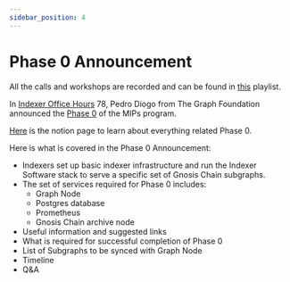 ```yaml
---
sidebar_position: 4
---
```


# Phase 0 Announcement 

All the calls and workshops are recorded and can be found in [this](https://www.youtube.com/playlist?list=PLTqyKgxaGF3SvYpAaIFAj9Gr-Rp0l7gUa) playlist. 

In [Indexer Office Hours](https://www.youtube.com/channel/UCQ7G_cCufIVUdUUUf-jdoVA) 78, Pedro Diogo from The Graph Foundation announced the [Phase 0](https://www.youtube.com/watch?v=W9K84_kJ3A4&list=PLTqyKgxaGF3SvYpAaIFAj9Gr-Rp0l7gUa&index=6&t=1s) of the MIPs program. 

[Here](https://thegraphfoundation.notion.site/The-Graph-MIPs-Phase-0-Indexer-Setup-f411f375f2ab4d6bbb9df55481cb3bec) is the notion page to learn about everything related Phase 0. 

Here is what is covered in the Phase 0 Announcement: 

- Indexers set up basic indexer infrastructure and run the Indexer Software stack to serve a specific set of Gnosis Chain subgraphs.
- The set of services required for Phase 0 includes:
    - Graph Node
    - Postgres database
    - Prometheus
    - Gnosis Chain archive node
- Useful information and suggested links
- What is required for successful completion of Phase 0
- List of Subgraphs to be synced with Graph Node
- Timeline
- Q&A  

